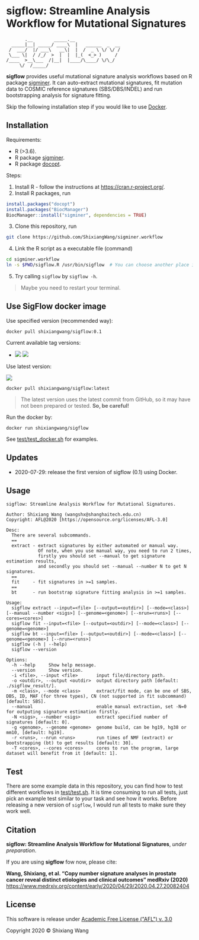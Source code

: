 # sigflow: Streamline Analysis Workflow for Mutational Signatures

```
       .__        _____.__                 
  _____|__| _____/ ____\  |   ______  _  __
 /  ___/  |/ ___\   __\|  |  /  _ \ \/ \/ /
 \___ \|  / /_/  >  |  |  |_(  <_> )     / 
/____  >__\___  /|__|  |____/\____/ \/\_/  
     \/  /_____/  
```

**sigflow** provides useful mutational signature analysis workflows based on R package [sigminer](https://github.com/ShixiangWang/sigminer). It can auto-extract mutational signatures,
fit mutation data to COSMIC reference signatures (SBS/DBS/INDEL) and run bootstrapping analysis for
signature fitting.

Skip the following installation step if you would like to use [Docker](https://hub.docker.com/r/shixiangwang/sigflow).

## Installation

Requirements:

- R (>3.6).
- R package [sigminer](https://github.com/ShixiangWang/sigminer).
- R package [docopt]().

Steps:

1. Install R - follow the instructions at <https://cran.r-project.org/>.
2. Install R packages, run

```r
install.packages("docopt")
install.packages("BiocManager")
BiocManager::install("sigminer", dependencies = TRUE)
```

3. Clone this repository, run

```bash
git clone https://github.com/ShixiangWang/sigminer.workflow
```

4. Link the R script as a executable file (command)

```bash
cd sigminer.workflow
ln -s $PWD/sigflow.R /usr/bin/sigflow  # You can choose another place instead of /usr/bin/sigflow
```

5. Try calling `sigflow` by `sigflow -h`.

> Maybe you need to restart your terminal.

## Use SigFlow docker image

Use specified version (recommended way):

```
docker pull shixiangwang/sigflow:0.1
```

Current available tag versions:

- [![](https://images.microbadger.com/badges/version/shixiangwang/sigflow:0.1.svg)](https://microbadger.com/images/shixiangwang/sigflow:0.1 "Get your own version badge on microbadger.com") [![](https://images.microbadger.com/badges/image/shixiangwang/sigflow:0.1.svg)](https://microbadger.com/images/shixiangwang/sigflow:0.1 "Get your own image badge on microbadger.com")

Use latest version:

[![](https://images.microbadger.com/badges/image/shixiangwang/sigflow.svg)](https://microbadger.com/images/shixiangwang/sigflow "Get your own image badge on microbadger.com")

```
docker pull shixiangwang/sigflow:latest
```

> The latest version uses the latest commit from GitHub, so it may have not been
> prepared or tested. **So, be careful!**

Run the docker by:

```
docker run shixiangwang/sigflow
```

See [test/test_docker.sh](test/test_docker.sh) for examples.

## Updates

- 2020-07-29: release the first version of sigflow (0.1) using Docker.

## Usage

```
sigflow: Streamline Analysis Workflow for Mutational Signatures.

Author: Shixiang Wang (wangshx@shanghaitech.edu.cn)
Copyright: AFL@2020 [https://opensource.org/licenses/AFL-3.0]

Desc:
  There are several subcommands.
  ==
  extract - extract signatures by either automated or manual way.
            Of note, when you use manual way, you need to run 2 times, 
            firstly you should set --manual to get signature estimation results,
            and secondly you should set --manual --number N to get N signatures.
  ==
  fit     - fit signatures in >=1 samples.
  ==
  bt      - run bootstrap signature fitting analysis in >=1 samples.

Usage:
  sigflow extract --input=<file> [--output=<outdir>] [--mode=<class>] [--manual --number <sigs>] [--genome=<genome>] [--nrun=<runs>] [--cores=<cores>]
  sigflow fit --input=<file> [--output=<outdir>] [--mode=<class>] [--genome=<genome>]
  sigflow bt --input=<file> [--output=<outdir>] [--mode=<class>] [--genome=<genome>] [--nrun=<runs>]
  sigflow (-h | --help)
  sigflow --version

Options:
  -h --help     Show help message.
  --version     Show version.
  -i <file>, --input <file>       input file/directory path.
  -o <outdir>, --output <outdir>  output directory path [default: ./sigflow_result/].
  -m <class>, --mode <class>      extract/fit mode, can be one of SBS, DBS, ID, MAF (for three types), CN (not supported in fit subcommand) [default: SBS].
  --manual                        enable manual extraction, set -N=0 for outputing signature estimation firstly.
  -N <sigs>, --number <sigs>      extract specified number of signatures [default: 0].
  -g <genome>, --genome <genome>  genome build, can be hg19, hg38 or mm10, [default: hg19].
  -r <runs>, --nrun <runs>        run times of NMF (extract) or bootstrapping (bt) to get results [default: 30].
  -T <cores>, --cores <cores>     cores to run the program, large dataset will benefit from it [default: 1].

```

## Test

There are some example data in this repository, you can find how to test different workflows in [test/test.sh](test/test.sh).
It is time consuming to run all tests, just pick an example test similar to your task and see how it works. Before releasing a new version of `sigflow`, I would run all tests to make sure they work well.

## Citation

**sigflow: Streamline Analysis Workflow for Mutational Signatures**, *under preparation*.

If you are using **sigflow** fow now, please cite:

**Wang, Shixiang, et al. “Copy number signature analyses in prostate cancer reveal distinct etiologies and clinical outcomes” medRxiv (2020)** https://www.medrxiv.org/content/early/2020/04/29/2020.04.27.20082404

## License

This software is release under [Academic Free License ("AFL") v. 3.0](https://opensource.org/licenses/AFL-3.0)

Copyright 2020 © Shixiang Wang
